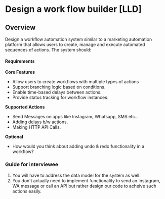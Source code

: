 # Design a work flow builder [LLD]

## Overview
Design a workflow automation system similar to a marketing automation platform that allows users to create, manage and execute automated sequences of actions. 
The system should:

#### Requirements
**Core Features**
 - Allow users to create workflows with multiple types of actions
 - Support branching logic based on conditions.
 - Enable time-based delays between actions.
 - Provide status tracking for workflow instances.

**Supported Actions**
 - Send Messages on apps like Instagram, Whatsapp, SMS etc...
 - Adding delays b/w actions.
 - Making HTTP API Calls.

**Optional**
 - How would you think about adding undo & redo functionality in a workflow?


### Guide for interviewee
 1. You will have to address the data model for the system as well.
 2. You don't actually need to implement functionality to send an Instagram, WA message or call an API but rather design our code to acheive such actions easily.

